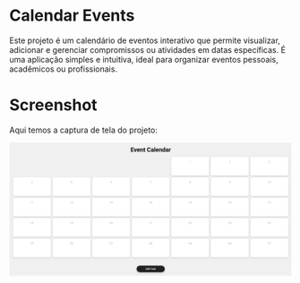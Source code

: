 # Calendar Events
Este projeto é um calendário de eventos interativo que permite visualizar, adicionar e gerenciar compromissos ou atividades em datas específicas. É uma aplicação simples e intuitiva, ideal para organizar eventos pessoais, acadêmicos ou profissionais.

# Screenshot
Aqui temos a captura de tela do projeto:

![screenshot](screenshot.png)
